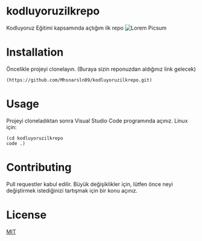 # kodluyoruzilkrepo
Kodluyoruz Eğitimi kapsamında açtığım ilk repo
![Lorem Picsum](C:\Users\HP\Desktop\deneme\html)

# Installation
Öncelikle projeyi clonelayın. (Buraya sizin reponuzdan aldığınız link gelecek)
 ```
(https://github.com/Mhsnarsln09/kodluyoruzilkrepo.git)
 ```
# Usage
Projeyi cloneladıktan sonra Visual Studio Code programında açınız.
Linux için:
 ```
(cd kodluyoruzilkrepo
code .)
 ```
# Contributing
Pull requestler kabul edilir. Büyük değişiklikler için, lütfen önce neyi değiştirmek istediğinizi tartışmak için bir konu açınız.

# License
[MIT](https://choosealicense.com/licenses/mit/)